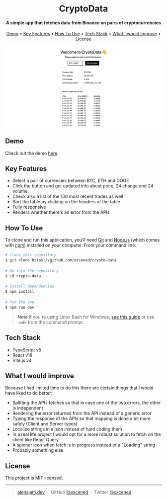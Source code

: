 
<h1 align="center">
  CryptoData
  <br>
</h1>

<h4 align="center">A simple app that fetches data from Binance on pairs of cryptocurrencies</h4>

<p align="center">
  <a href="https://crypto-data-eta.vercel.app/">Demo</a> •
  <a href="#key-features">Key Features</a> •
  <a href="#how-to-use">How To Use</a> •
  <a href="#tech-stack">Tech Stack</a> •
  <a href="#what-i-would-improve">What I would improve</a> •
  <a href="#license">License</a>
</p>

![screenshot](./screenshot.png)

## Demo

Check out the demo [here](https://crypto-data-eta.vercel.app/).

## Key Features

* Select a pair of currencies between BTC, ETH and DOGE
* Click the button and get updated info about price, 24 change and 24 volume.
* Check also a list of the 100 most recent trades as well
* Sort the table by clicking on the headers of the table
* Fully responsive
* Renders whether there's an error from the APIs

## How To Use

To clone and run this application, you'll need [Git](https://git-scm.com) and [Node.js](https://nodejs.org/en/download/) (which comes with [npm](http://npmjs.com)) installed on your computer. From your command line:

```bash
# Clone this repository
$ git clone https://github.com/oxcened/crypto-data

# Go into the repository
$ cd crypto-data

# Install dependencies
$ npm install

# Run the app
$ npm run dev
```

> **Note**
> If you're using Linux Bash for Windows, [see this guide](https://www.howtogeek.com/261575/how-to-run-graphical-linux-desktop-applications-from-windows-10s-bash-shell/) or use `node` from the command prompt.

## Tech Stack

* TypeScript v5
* React v18
* Vite.js v4

## What I would improve

Because I had limited time to do this there are certain things that I would have liked to do better:

* Splitting the APIs fetches so that in case one of the two errors, the other is independent
* Rendering the error returned from the API instead of a generic error
* Typing the response of the APIs so that mapping is done a bit more safely (Client and Server types)
* Localize strings in a json instead of hard coding them
* In a real life project I would opt for a more robust solution to fetch on the client like React Query
* A spinner icon when fetch is in progress instead of a "Loading" string
* Probably something else

## License

This project is MIT licensed.

---

> [alenajam.dev](https://alenajam.dev) &nbsp;&middot;&nbsp;
> GitHub [@oxcened](https://github.com/oxcened) &nbsp;&middot;&nbsp;
> Twitter [@oxcened](https://twitter.com/oxcened)

